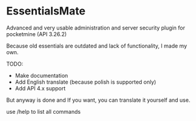 # EssentialsMate


Advanced and very usable administration and server security plugin for pocketmine (API 3.26.2) 

Because old essentials are outdated and lack of functionality, I made my own.


TODO:


* Make documentation
* Add English translate (because polish is supported only)
* Add API 4.x support

But anyway is done and If you want, you can translate it yourself and use.

use /help to list all commands

